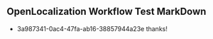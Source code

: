 ## OpenLocalization Workflow Test MarkDown
* 3a987341-0ac4-47fa-ab16-38857944a23e 
thanks!<!--HONumber=Mar16_HO2-->

